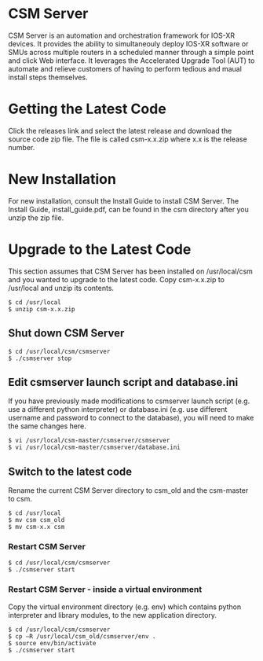 # CSM Server

CSM Server is an automation and orchestration framework for IOS-XR devices.  It provides the ability to simultaneouly deploy IOS-XR software or SMUs across multiple routers in a scheduled manner through a simple point and click Web interface.  It leverages the Accelerated Upgrade Tool (AUT) to automate and relieve customers of having to perform tedious and maual install steps themselves.

# Getting the Latest Code

Click the releases link and select the latest release and download the source code zip file.
The file is called csm-x.x.zip where x.x is the release number.

# New Installation

For new installation, consult the Install Guide to install CSM Server.  The Install Guide, install_guide.pdf, can be found in the csm directory after you unzip the zip file.

# Upgrade to the Latest Code

This section assumes that CSM Server has been installed on /usr/local/csm and you wanted to upgrade to the latest code.  Copy csm-x.x.zip to /usr/local and unzip its contents.

```shell
$ cd /usr/local
$ unzip csm-x.x.zip
```

## Shut down CSM Server

```shell
$ cd /usr/local/csm/csmserver
$ ./csmserver stop
```

## Edit csmserver launch script and database.ini

If you have previously made modifications to csmserver launch script (e.g. use a different python interpreter) or database.ini (e.g. use different username and password to connect to the database), you will need to make the same changes here.

```shell
$ vi /usr/local/csm-master/csmserver/csmserver
$ vi /usr/local/csm-master/csmserver/database.ini
```

## Switch to the latest code

Rename the current CSM Server directory to csm_old and the csm-master to csm.  

```shell
$ cd /usr/local
$ mv csm csm_old              
$ mv csm-x.x csm
```

### Restart CSM Server

```shell
$ cd /usr/local/csm/csmserver
$ ./csmserver start
```

### Restart CSM Server - inside a virtual environment

Copy the virtual environment directory (e.g. env) which contains python interpreter and library modules, to the new application directory.

```shell
$ cd /usr/local/csm/csmserver
$ cp –R /usr/local/csm_old/csmserver/env .
$ source env/bin/activate
$ ./csmserver start
```
